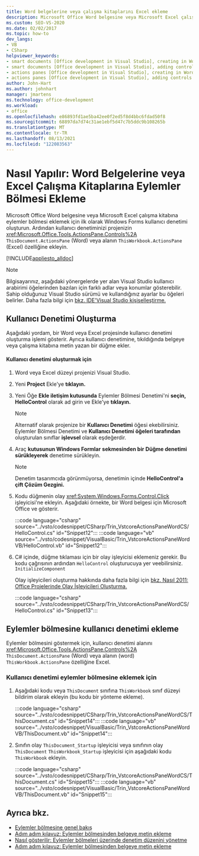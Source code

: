 ```yaml
---
title: Word belgelerine veya çalışma kitaplarını Excel ekleme
description: Microsoft Office Word belgesine veya Microsoft Excel çalışma kitabına eylemler bölmesi eklemek için öncelikle Windows Forms kullanıcı denetimi oluşturmanız gerektiğini öğrenin.
ms.custom: SEO-VS-2020
ms.date: 02/02/2017
ms.topic: how-to
dev_langs:
- VB
- CSharp
helpviewer_keywords:
- smart documents [Office development in Visual Studio], creating in Word
- smart documents [Office development in Visual Studio], adding controls
- actions panes [Office development in Visual Studio], creating in Word
- actions panes [Office development in Visual Studio], adding controls
author: John-Hart
ms.author: johnhart
manager: jmartens
ms.technology: office-development
ms.workload:
- office
ms.openlocfilehash: e86893fd1ae5ba42ee0f2ed5f8d4bbc6fdad50f8
ms.sourcegitcommit: 68897da7d74c31ae1ebf5d47c7b5ddc9b108265b
ms.translationtype: MT
ms.contentlocale: tr-TR
ms.lasthandoff: 08/13/2021
ms.locfileid: "122083563"
---
```

# <a name="how-to-add-an-actions-pane-to-word-documents-or-excel-workbooks"></a>Nasıl Yapılır: Word Belgelerine veya Excel Çalışma Kitaplarına Eylemler Bölmesi Ekleme
  Microsoft Office Word belgesine veya Microsoft Excel çalışma kitabına eylemler bölmesi eklemek için ilk olarak Windows Forms kullanıcı denetimi oluşturun. Ardından kullanıcı denetiminizi projenizin <xref:Microsoft.Office.Tools.ActionsPane.Controls%2A> `ThisDocument.ActionsPane` (Word) veya alanın `ThisWorkbook.ActionsPane` (Excel) özelliğine ekleyin.

 [!INCLUDE[appliesto_alldoc](../vsto/includes/appliesto-alldoc-md.md)]

> [!NOTE]
> Bilgisayarınız, aşağıdaki yönergelerde yer alan Visual Studio kullanıcı arabirimi öğelerinden bazıları için farklı adlar veya konumlar gösterebilir. Sahip olduğunuz Visual Studio sürümü ve kullandığınız ayarlar bu öğeleri belirler. Daha fazla bilgi için [bkz. IDE'Visual Studio kişiselleştirme.](../ide/personalizing-the-visual-studio-ide.md)

## <a name="creating-the-user-control"></a>Kullanıcı Denetimi Oluşturma
 Aşağıdaki yordam, bir Word veya Excel projesinde kullanıcı denetimi oluşturma işlemi gösterir. Ayrıca kullanıcı denetimine, tıkıldığında belgeye veya çalışma kitabına metin yazan bir düğme ekler.

#### <a name="to-create-the-user-control"></a>Kullanıcı denetimi oluşturmak için

1. Word veya Excel düzeyi projenizi Visual Studio.

2. Yeni **Project** Ekle'ye **tıklayın.**

3. Yeni Öğe **Ekle iletişim kutusunda** Eylemler Bölmesi Denetimi'ni **seçin,** **HelloControl** olarak ad girin ve Ekle'ye **tıklayın.**

    > [!NOTE]
    > Alternatif olarak projenize bir **Kullanıcı Denetimi** öğesi ekebilirsiniz. Eylemler Bölmesi Denetimi ve **Kullanıcı Denetimi öğeleri tarafından** oluşturulan sınıflar **işlevsel** olarak eşdeğerdir.

4. Araç **kutusunun Windows Formlar** **sekmesinden bir** **Düğme denetimi sürükleyerek** denetime sürükleyin.

    > [!NOTE]
    > Denetim tasarımcıda görünmüyorsa, denetimin içinde **HelloControl'a** **çift Çözüm Gezgini.**

5. Kodu düğmenin olay <xref:System.Windows.Forms.Control.Click> işleyicisi'ne ekleyin. Aşağıdaki örnekte, bir Word belgesi için Microsoft Office ve gösterir.

     :::code language="csharp" source="../vsto/codesnippet/CSharp/Trin_VstcoreActionsPaneWordCS/HelloControl.cs" id="Snippet12":::
     :::code language="vb" source="../vsto/codesnippet/VisualBasic/Trin_VstcoreActionsPaneWordVB/HelloControl.vb" id="Snippet12":::

6. C# içinde, düğme tıklaması için bir olay işleyicisi eklemeniz gerekir. Bu kodu çağrısının ardından `HelloControl` oluşturucuya yer veebilirsiniz. `InitializeComponent`

     Olay işleyicileri oluşturma hakkında daha fazla bilgi için [bkz. Nasıl 2011: Office Projelerinde Olay İşleyicileri Oluşturma.](../vsto/how-to-create-event-handlers-in-office-projects.md)

     :::code language="csharp" source="../vsto/codesnippet/CSharp/Trin_VstcoreActionsPaneWordCS/HelloControl.cs" id="Snippet13":::

## <a name="add-the-user-control-to-the-actions-pane"></a>Eylemler bölmesine kullanıcı denetimi ekleme
 Eylemler bölmesini göstermek için, kullanıcı denetimi alanını <xref:Microsoft.Office.Tools.ActionsPane.Controls%2A> `ThisDocument.ActionsPane` (Word) veya alanın (word) `ThisWorkbook.ActionsPane` özelliğine Excel.

### <a name="to-add-the-user-control-to-the-actions-pane"></a>Kullanıcı denetimi eylemler bölmesine eklemek için

1. Aşağıdaki kodu veya `ThisDocument` sınıfına `ThisWorkbook` sınıf düzeyi bildirim olarak ekleyin (bu kodu bir yönteme ekleme).

     :::code language="csharp" source="../vsto/codesnippet/CSharp/Trin_VstcoreActionsPaneWordCS/ThisDocument.cs" id="Snippet14":::
     :::code language="vb" source="../vsto/codesnippet/VisualBasic/Trin_VstcoreActionsPaneWordVB/ThisDocument.vb" id="Snippet14":::

2. Sınıfın olay `ThisDocument_Startup` işleyicisi veya sınıfının olay `ThisDocument` `ThisWorkbook_Startup` işleyicisi için aşağıdaki kodu `ThisWorkbook` ekleyin.

     :::code language="csharp" source="../vsto/codesnippet/CSharp/Trin_VstcoreActionsPaneWordCS/ThisDocument.cs" id="Snippet15":::
     :::code language="vb" source="../vsto/codesnippet/VisualBasic/Trin_VstcoreActionsPaneWordVB/ThisDocument.vb" id="Snippet15":::

## <a name="see-also"></a>Ayrıca bkz.
- [Eylemler bölmesine genel bakış](../vsto/actions-pane-overview.md)
- [Adım adım kılavuz: Eylemler bölmesinden belgeye metin ekleme](../vsto/walkthrough-inserting-text-into-a-document-from-an-actions-pane.md)
- [Nasıl gösterilir: Eylemler bölmeleri üzerinde denetim düzenini yönetme](../vsto/how-to-manage-control-layout-on-actions-panes.md)
- [Adım adım kılavuz: Eylemler bölmesinden belgeye metin ekleme](../vsto/walkthrough-inserting-text-into-a-document-from-an-actions-pane.md)

